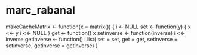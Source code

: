 marc_rabanal
============
makeCacheMatrix <- function(x = matrix()) {
i <- NULL
set <- function(y) {
x <<- y
i <<- NULL
}
get <- function() x
setinverse <- function(inverse) i <<- inverse
getinverse <- function() i
list(
set = set,
get = get,
setinverse = setinverse,
getinverse = getinverse)
}
